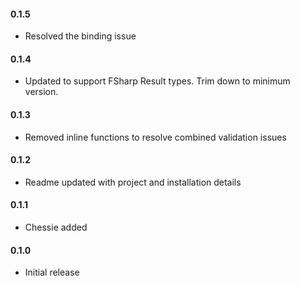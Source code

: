#### 0.1.5
* Resolved the binding issue

#### 0.1.4
* Updated to support FSharp Result types. Trim down to minimum version.

#### 0.1.3
* Removed inline functions to resolve combined validation issues

#### 0.1.2
* Readme updated with project and installation details

#### 0.1.1
* Chessie added

#### 0.1.0
* Initial release
